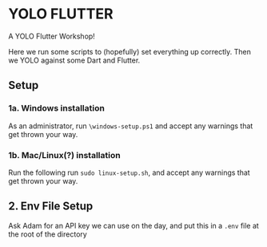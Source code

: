 # YOLO FLUTTER

A YOLO Flutter Workshop!

Here we run some scripts to (hopefully) set everything up correctly. Then we YOLO against some Dart and Flutter.

## Setup

### 1a. Windows installation

As an administrator, run `\windows-setup.ps1` and accept any warnings that get thrown your way.

### 1b. Mac/Linux(?) installation

Run the following run `sudo linux-setup.sh`, and accept any warnings that get thrown your way.

## 2. Env File Setup

Ask Adam for an API key we can use on the day, and put this in a `.env` file at the root of the directory
